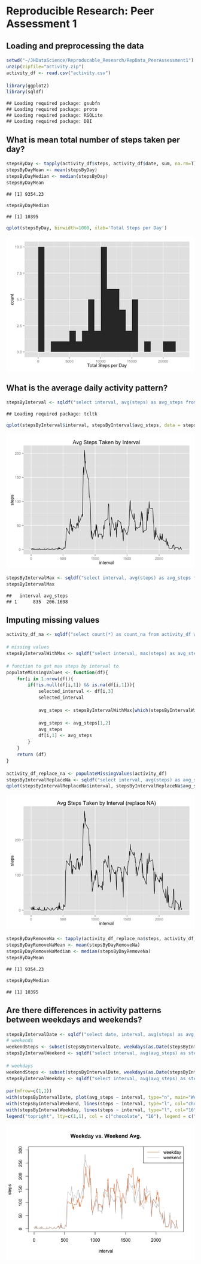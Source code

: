 # Reproducible Research: Peer Assessment 1


## Loading and preprocessing the data


```r
setwd("~/JHDataScience/Reproducable_Research/RepData_PeerAssessment1")
unzip(zipfile="activity.zip")
activity_df <- read.csv("activity.csv")

library(ggplot2)
library(sqldf)
```

```
## Loading required package: gsubfn
## Loading required package: proto
## Loading required package: RSQLite
## Loading required package: DBI
```

## What is mean total number of steps taken per day?

```r
stepsByDay <- tapply(activity_df$steps, activity_df$date, sum, na.rm=T)
stepsByDayMean <- mean(stepsByDay)
stepsByDayMedian <- median(stepsByDay)
stepsByDayMean
```

```
## [1] 9354.23
```

```r
stepsByDayMedian
```

```
## [1] 10395
```

```r
qplot(stepsByDay, binwidth=1000, xlab='Total Steps per Day')
```

![](PA1_template_files/figure-html/unnamed-chunk-2-1.png) 

## What is the average daily activity pattern?

```r
stepsByInterval <- sqldf("select interval, avg(steps) as avg_steps from activity_df group by interval")
```

```
## Loading required package: tcltk
```

```r
qplot(stepsByInterval$interval, stepsByInterval$avg_steps, data = stepsByInterval, geom="line",xlab ="interval", ylab = "steps", main = "Avg Steps Taken by Interval")
```

![](PA1_template_files/figure-html/unnamed-chunk-3-1.png) 

```r
stepsByIntervalMax <- sqldf("select interval, avg(steps) as avg_steps from activity_df group by interval order by avg_steps desc limit 1")
stepsByIntervalMax
```

```
##   interval avg_steps
## 1      835  206.1698
```

## Imputing missing values

```r
activity_df_na <- sqldf("select count(*) as count_na from activity_df where steps is null")

# missing values
stepsByIntervalWithMax <- sqldf("select interval, max(steps) as avg_steps from activity_df group by interval")

# function to get max steps by interval to 
populateMissingValues <- function(df){
    for(i in 1:nrow(df)){
        if(!is.null(df[i,1]) && is.na(df[i,1])){
            selected_interval <- df[i,3]
            selected_interval
            
            avg_steps <- stepsByIntervalWithMax[which(stepsByIntervalWithMax$interval == selected_interval),] 
            
            avg_steps <- avg_steps[1,2]
            avg_steps
            df[i,1] <- avg_steps
        }   
    }
    return (df)
}

activity_df_replace_na <- populateMissingValues(activity_df)
stepsByIntervalReplaceNa <- sqldf("select interval, avg(steps) as avg_steps from activity_df_replace_na group by interval")
qplot(stepsByIntervalReplaceNa$interval, stepsByIntervalReplaceNa$avg_steps, data = stepsByIntervalReplaceNa, geom="line", xlab ="interval", ylab = "steps", main = "Avg Steps Taken by Interval (replace NA)")
```

![](PA1_template_files/figure-html/unnamed-chunk-4-1.png) 

```r
stepsByDayRemoveNa <- tapply(activity_df_replace_na$steps, activity_df_replace_na$date, sum)
stepsByDayRemoveNaMean <- mean(stepsByDayRemoveNa)
stepsByDayRemoveNaMedian <- median(stepsByDayRemoveNa)
stepsByDayMean
```

```
## [1] 9354.23
```

```r
stepsByDayMedian
```

```
## [1] 10395
```

## Are there differences in activity patterns between weekdays and weekends?

```r
stepsByIntervalDate <- sqldf("select date, interval, avg(steps) as avg_steps from activity_df_replace_na group by date,interval")
# weekends
weekendSteps <- subset(stepsByIntervalDate, weekdays(as.Date(stepsByIntervalDate$date)) == "Saturday" | weekdays(as.Date(stepsByIntervalDate$date)) == "Sunday" )
stepsByIntervalWeekend <- sqldf("select interval, avg(avg_steps) as steps from weekendSteps group by interval")

# weekdays
weekendSteps <- subset(stepsByIntervalDate, weekdays(as.Date(stepsByIntervalDate$date)) != "Saturday" | weekdays(as.Date(stepsByIntervalDate$date)) != "Sunday" )
stepsByIntervalWeekday <- sqldf("select interval, avg(avg_steps) as steps from weekendSteps group by interval")

par(mfrow=c(1,1))  
with(stepsByIntervalDate, plot(avg_steps ~ interval, type="n", main="Weekday vs. Weekend Avg.", ylab = "steps", ylim=c(0,300)))  
with(stepsByIntervalWeekend, lines(steps ~ interval, type="l", col="chocolate"))  
with(stepsByIntervalWeekday, lines(steps ~ interval, type="l", col="16" ))  
legend("topright", lty=c(1,1), col = c("chocolate", "16"), legend = c("weekday", "weekend"), seg.len=3)
```

![](PA1_template_files/figure-html/unnamed-chunk-5-1.png) 
